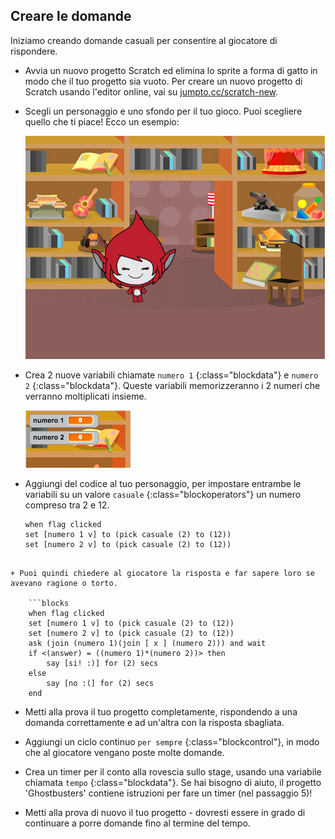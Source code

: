 ## Creare le domande

Iniziamo creando domande casuali per consentire al giocatore di rispondere.

+ Avvia un nuovo progetto Scratch ed elimina lo sprite a forma di gatto in modo che il tuo progetto sia vuoto. Per creare un nuovo progetto di Scratch usando l'editor online, vai su <a href="http://jumpto.cc/scratch-new" target="_blank">jumpto.cc/scratch-new</a>.

+ Scegli un personaggio e uno sfondo per il tuo gioco. Puoi scegliere quello che ti piace! Ecco un esempio:
    
    ![screenshot](images/brain-setting.png)

+ Crea 2 nuove variabili chiamate `numero 1` {:class="blockdata"} e `numero 2` {:class="blockdata"}. Queste variabili memorizzeranno i 2 numeri che verranno moltiplicati insieme.
    
    ![screenshot](images/brain-variables.png)

+ Aggiungi del codice al tuo personaggio, per impostare entrambe le variabili su un valore `casuale` {:class="blockoperators"} un numero compreso tra 2 e 12.
    
    ```blocks
    when flag clicked
    set [numero 1 v] to (pick casuale (2) to (12))
    set [numero 2 v] to (pick casuale (2) to (12))
```

+ Puoi quindi chiedere al giocatore la risposta e far sapere loro se avevano ragione o torto.
    
    ```blocks
    when flag clicked
    set [numero 1 v] to (pick casuale (2) to (12))
    set [numero 2 v] to (pick casuale (2) to (12))
    ask (join (numero 1)(join [ x ] (numero 2))) and wait
    if <(answer) = ((numero 1)*(numero 2))> then
        say [si! :)] for (2) secs
    else
        say [no :(] for (2) secs
    end
```

+ Metti alla prova il tuo progetto completamente, rispondendo a una domanda correttamente e ad un'altra con la risposta sbagliata.

+ Aggiungi un ciclo continuo `per sempre` {:class="blockcontrol"}, in modo che al giocatore vengano poste molte domande.

+ Crea un timer per il conto alla rovescia sullo stage, usando una variabile chiamata `tempo` {:class="blockdata"}. Se hai bisogno di aiuto, il progetto 'Ghostbusters' contiene istruzioni per fare un timer (nel passaggio 5)!

+ Metti alla prova di nuovo il tuo progetto - dovresti essere in grado di continuare a porre domande fino al termine del tempo.